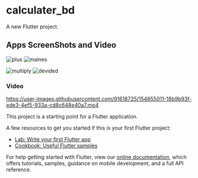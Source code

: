 # calculater_bd

A new Flutter project.

## Apps ScreenShots and Video
![plus](https://user-images.githubusercontent.com/91618725/154855036-3a43f530-2cd1-4bac-b659-05d3188f9673.jpg) ![maines](https://user-images.githubusercontent.com/91618725/154855043-79be56cb-0363-4814-a1c6-b3eaff0f576d.jpg)

![multiply](https://user-images.githubusercontent.com/91618725/154855060-98b4fa75-6914-4bc3-8239-856fc4baf280.jpg) ![devided](https://user-images.githubusercontent.com/91618725/154855070-935907dc-1f01-41fb-a6df-c49528b2558d.jpg)

### Video

https://user-images.githubusercontent.com/91618725/154855011-18b9b93f-ede3-4ef5-933a-cd8c648e40a7.mp4



This project is a starting point for a Flutter application.

A few resources to get you started if this is your first Flutter project:

- [Lab: Write your first Flutter app](https://flutter.dev/docs/get-started/codelab)
- [Cookbook: Useful Flutter samples](https://flutter.dev/docs/cookbook)

For help getting started with Flutter, view our
[online documentation](https://flutter.dev/docs), which offers tutorials,
samples, guidance on mobile development, and a full API reference.
